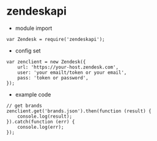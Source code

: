 # zendeskapi


* module import 

```
var Zendesk = require('zendeskapi');
```


* config set 

```
var zenclient = new Zendesk({
    url: 'https://your-host.zendesk.com',
    user: 'your emailt/token or your email',
    pass: 'token or password',
});
```


* example code 

```
// get brands
zenclient.get('brands.json').then(function (result) {
    console.log(result);
}).catch(function (err) {
    console.log(err);
});
```
